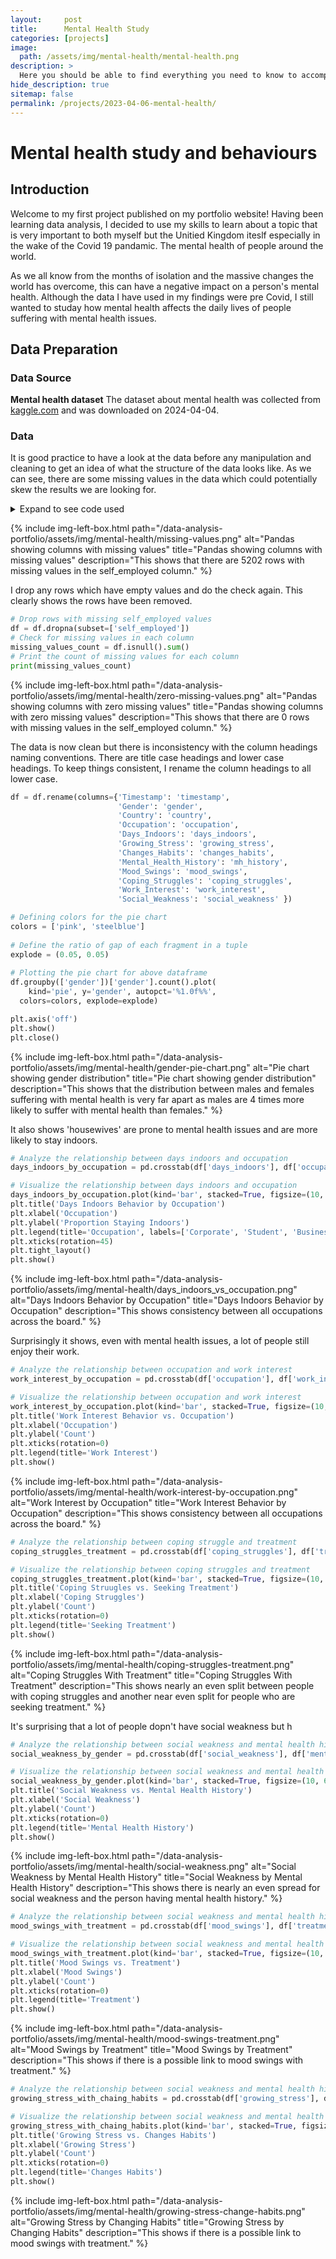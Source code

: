 ```yaml
---
layout:     post
title:      Mental Health Study
categories: [projects]
image: 
  path: /assets/img/mental-health/mental-health.png
description: >
  Here you should be able to find everything you need to know to accomplish the most common tasks when blogging with Hydejack.
hide_description: true
sitemap: false
permalink: /projects/2023-04-06-mental-health/
---
```

# Mental health study and behaviours

## Introduction

Welcome to my first project published on my portfolio website! Having been learning data analysis, I decided to use my skills to learn about a topic that is very important to both myself but the Unitied Kingdom iteslf especially in the wake of the Covid 19 pandamic. The mental health of people around the world.

As we all know from the months of isolation and the massive changes the world has overcome, this can have a negative impact on a person's mental health. Although the data I have used in my findings were pre Covid, I still wanted to studay how mental health affects the daily lives of people suffering with mental health issues.

## Data Preparation

### Data Source
**Mental health dataset** The dataset about mental health was collected from [kaggle.com](https://www.kaggle.com/datasets/bhavikjikadara/mental-health-dataset "Your home for data science") and was downloaded on 2024-04-04.
### Data
It is good practice to have a look at the data before any manipulation and cleaning to get an idea of what the structure of the data looks like. As we can see, there are some missing values in the data which could potentially skew the results we are looking for.

<details>
<summary>Expand to see code used</summary>
<div markdown="1">
```python
import pandas as pd
import numpy as np
from scipy import stats
import seaborn as sns
import matplotlib.pyplot as plt
from matplotlib.axes._axes import _log as matplotlib_axes_logger
matplotlib_axes_logger.setLevel('ERROR')
import plotly.express as px

# Specify the path of the CSV file to read
filepath = "data/Mental Health Dataset.csv"

# Read the file into a dataframe mh_df
df = pd.read_csv(filepath, parse_dates=['Timestamp'])

df.head()
```
</div>
</details>

As you can see, we have some NAN values in the self_empoyed column.

![Pandas dataframe showing first 5 rows](/assets/img/mental-health/pandas-head.png "Pandas dataframe showing first 5 rows")

I first find out how many missing values are in each column.

<details>
<summary>Expand to see code used</summary>
<div markdown="1">
```python
# Check for missing values in each column
missing_values_count = df.isnull().sum()
# Print the count of missing values for each column
print(missing_values_count)
```
</div>
</details>

{% include img-left-box.html path="/data-analysis-portfolio/assets/img/mental-health/missing-values.png" alt="Pandas showing columns with missing values" 
title="Pandas showing columns with missing values" 
description="This shows that there are 5202 rows with missing values in the self_employed column." %}

I drop any rows which have empty values and do the check again. This clearly shows the rows have been removed.

```python
# Drop rows with missing self_employed values
df = df.dropna(subset=['self_employed'])
# Check for missing values in each column
missing_values_count = df.isnull().sum()
# Print the count of missing values for each column
print(missing_values_count)
```

{% include img-left-box.html path="/data-analysis-portfolio/assets/img/mental-health/zero-missing-values.png" alt="Pandas showing columns with zero missing values" 
title="Pandas showing columns with zero missing values" 
description="This shows that there are 0 rows with missing values in the self_employed column." %}

The data is now clean but there is inconsistency with the column headings naming conventions. There are title case headings and lower case headings. To keep things consistent, I rename the column headings to all lower case.

```python
df = df.rename(columns={'Timestamp': 'timestamp', 
                        'Gender': 'gender', 
                        'Country': 'country', 
                        'Occupation': 'occupation', 
                        'Days_Indoors': 'days_indoors', 
                        'Growing_Stress': 'growing_stress', 
                        'Changes_Habits': 'changes_habits', 
                        'Mental_Health_History': 'mh_history', 
                        'Mood_Swings': 'mood_swings', 
                        'Coping_Struggles': 'coping_struggles', 
                        'Work_Interest': 'work_interest', 
                        'Social_Weakness': 'social_weakness' })
```


```python
# Defining colors for the pie chart 
colors = ['pink', 'steelblue'] 
  
# Define the ratio of gap of each fragment in a tuple 
explode = (0.05, 0.05) 
  
# Plotting the pie chart for above dataframe 
df.groupby(['gender'])['gender'].count().plot( 
    kind='pie', y='gender', autopct='%1.0f%%', 
  colors=colors, explode=explode)

plt.axis('off')
plt.show()
plt.close()
```
{% include img-left-box.html path="/data-analysis-portfolio/assets/img/mental-health/gender-pie-chart.png" alt="Pie chart showing gender distribution" 
title="Pie chart showing gender distribution" 
description="This shows that the distribution between males and females suffering with mental health is very far apart as males are 4 times more likely to suffer with mental health than females." %}

 It also shows 'housewives' are prone to mental health issues and are more likely to stay indoors.

```python
# Analyze the relationship between days indoors and occupation
days_indoors_by_occupation = pd.crosstab(df['days_indoors'], df['occupation'])

# Visualize the relationship between days indoors and occupation
days_indoors_by_occupation.plot(kind='bar', stacked=True, figsize=(10, 6))
plt.title('Days Indoors Behavior by Occupation')
plt.xlabel('Occupation')
plt.ylabel('Proportion Staying Indoors')
plt.legend(title='Occupation', labels=['Corporate', 'Student', 'Business', 'Housewife', 'Others'])
plt.xticks(rotation=45)
plt.tight_layout()
plt.show()
```

{% include img-left-box.html path="/data-analysis-portfolio/assets/img/mental-health/days_indoors_vs_occupation.png" alt="Days Indoors Behavior by Occupation" 
title="Days Indoors Behavior by Occupation" 
description="This shows consistency between all occupations across the board." %}

 Surprisingly it shows, even with mental health issues, a lot of people still enjoy their work.


```python
# Analyze the relationship between occupation and work interest
work_interest_by_occupation = pd.crosstab(df['occupation'], df['work_interest'])

# Visualize the relationship between occupation and work interest
work_interest_by_occupation.plot(kind='bar', stacked=True, figsize=(10, 6))
plt.title('Work Interest Behavior vs. Occupation')
plt.xlabel('Occupation')
plt.ylabel('Count')
plt.xticks(rotation=0)
plt.legend(title='Work Interest')
plt.show()
```

{% include img-left-box.html path="/data-analysis-portfolio/assets/img/mental-health/work-interest-by-occupation.png" alt="Work Interest by Occupation" 
title="Work Interest Behavior by Occupation" 
description="This shows consistency between all occupations across the board." %}

```python
# Analyze the relationship between coping struggle and treatment
coping_struggles_treatment = pd.crosstab(df['coping_struggles'], df['treatment'])

# Visualize the relationship between coping struggles and treatment
coping_struggles_treatment.plot(kind='bar', stacked=True, figsize=(10, 6))
plt.title('Coping Struugles vs. Seeking Treatment')
plt.xlabel('Coping Struggles')
plt.ylabel('Count')
plt.xticks(rotation=0)
plt.legend(title='Seeking Treatment')
plt.show()
```

{% include img-left-box.html path="/data-analysis-portfolio/assets/img/mental-health/coping-struggles-treatment.png" alt="Coping Struggles With Treatment" 
title="Coping Struggles With Treatment" 
description="This shows nearly an even split between people with coping struggles and another near even split for people who are seeking treatment." %}


 It's surprising that a lot of people dopn't have social weakness but h
```python
# Analyze the relationship between social weakness and mental health history
social_weakness_by_gender = pd.crosstab(df['social_weakness'], df['mental_health_history'])

# Visualize the relationship between social weakness and mental health history
social_weakness_by_gender.plot(kind='bar', stacked=True, figsize=(10, 6))
plt.title('Social Weakness vs. Mental Health History')
plt.xlabel('Social Weakness')
plt.ylabel('Count')
plt.xticks(rotation=0)
plt.legend(title='Mental Health History')
plt.show()
```

{% include img-left-box.html path="/data-analysis-portfolio/assets/img/mental-health/social-weakness.png" alt="Social Weakness by Mental Health History" 
title="Social Weakness by Mental Health History" 
description="This shows there is nearly an even spread for social weakness and the person having mental health history." %}

```python
# Analyze the relationship between social weakness and mental health history
mood_swings_with_treatment = pd.crosstab(df['mood_swings'], df['treatment'])

# Visualize the relationship between social weakness and mental health history
mood_swings_with_treatment.plot(kind='bar', stacked=True, figsize=(10, 6))
plt.title('Mood Swings vs. Treatment')
plt.xlabel('Mood Swings')
plt.ylabel('Count')
plt.xticks(rotation=0)
plt.legend(title='Treatment')
plt.show()
```

{% include img-left-box.html path="/data-analysis-portfolio/assets/img/mental-health/mood-swings-treatment.png" alt="Mood Swings by Treatment" 
title="Mood Swings by Treatment" 
description="This shows if there is a possible link to mood swings with treatment." %}

```python
# Analyze the relationship between social weakness and mental health history
growing_stress_with_chaing_habits = pd.crosstab(df['growing_stress'], df['changes_habits'])

# Visualize the relationship between social weakness and mental health history
growing_stress_with_chaing_habits.plot(kind='bar', stacked=True, figsize=(10, 6))
plt.title('Growing Stress vs. Changes Habits')
plt.xlabel('Growing Stress')
plt.ylabel('Count')
plt.xticks(rotation=0)
plt.legend(title='Changes Habits')
plt.show()
```

{% include img-left-box.html path="/data-analysis-portfolio/assets/img/mental-health/growing-stress-change-habits.png" alt="Growing Stress by Changing Habits" 
title="Growing Stress by Changing Habits" 
description="This shows if there is a possible link to mood swings with treatment." %}